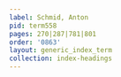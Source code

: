 ```yaml
---
label: Schmid, Anton
pid: term558
pages: 270|287|781|801
order: '0863'
layout: generic_index_term
collection: index-headings
---
```

